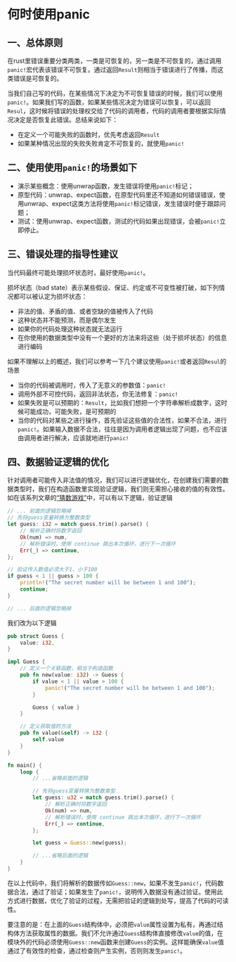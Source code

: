 # 何时使用panic

## 一、总体原则

在rust里错误重要分类两类，一类是可恢复的，另一类是不可恢复的，通过调用`panic!`宏代表该错误不可恢复。通过返回`Result`则相当于错误进行了传播，而这类错误是可恢复的。

当我们自己写的代码，在某些情况下决定为不可恢复错误的时候，我们可以使用`panic!`。如果我们写的函数，如果某些情况决定为错误可以恢复，可以返回`Resul`，这时候将错误的处理权交给了代码的调用者，代码的调用者要根据实际情况决定是否恢复此错误。总结来说如下：

- 在定义一个可能失败的函数时，优先考虑返回`Result`
- 如果某种情况出现的失败失败肯定不可恢复的，就使用`panic!`

## 二、使用使用`panic!`的场景如下

- 演示某些概念：使用unwrap函数，发生错误将使用`panic!`标记；
- 原型代码：unwrap、expect函数，在原型代码里还不知道如何错误错误，使用unwrap、expect这类方法将使用`panic!`标记错误，发生错误时便于跟踪问题；
- 测试：使用unwrap、expect函数，测试的代码如果出现错误，会被`panic!`立即停止。

## 三、错误处理的指导性建议

当代码最终可能处理损坏状态时，最好使用`panic!`。

损坏状态（bad state）表示某些假设、保证、约定或不可变性被打破，如下列情况都可以被认定为损坏状态：

- 非法的值、矛盾的值、或者空缺的值被传入了代码
- 这种状态并不能预测，而是偶尔发生
- 如果你的代码处理这种状态就无法运行
- 在你使用的数据类型中没有一个更好的方法来将这些（处于损坏状态）的信息进行编码

如果不理解以上的概述，我们可以参考一下几个建议使用`panic!`或者返回`Resul`的场景

- 当你的代码被调用时，传入了无意义的参数值：`panic!`
- 调用外部不可控代码，返回非法状态，你无法修复：`panic!`
- 如果失败是可以预期的：`Result`，比如我们想把一个字符串解析成数字，这时候可能成功，可能失败，是可预期的
- 当你的代码对某些之进行操作，首先验证这些值的合法性，如果不合法，进行`panic!`。如果输入数据不合法，往往是因为调用者逻辑出现了问题，也不应该由调用者进行解决，应该就地进行`panic!`

## 四、数据验证逻辑的优化

针对调用者可能传入非法值的情况，我们可以进行逻辑优化，在创建我们需要的数据类型时，我们在构造函数里实现验证逻辑，我们则无需担心接收的值的有效性。如在该系列文章的[“猜数游戏”](../docs/04-guessing_game.md)中，可以有以下逻辑，验证逻辑

```rust
// ... 前面的逻辑忽略掉
// 先将guess变量转换为整数类型
let guess: i32 = match guess.trim().parse() {
    // 解析正确时将数字返回
    Ok(num) => num,
    // 解析错误时，使用 continue 跳出本次循环，进行下一次循环
    Err(_) => continue,
};

// 验证传入数值必须大于1、小于100
if guess < 1 || guess > 100 {
    println!("The secret number will be between 1 and 100");
    continue;
}

// ... 后面的逻辑忽略掉
```

我们改为以下逻辑

```rust
pub struct Guess {
    value: i32,
}

impl Guess {
    // 定义一个关联函数，相当于构造函数
    pub fn new(value: i32) -> Guess {
        if value < 1 || value > 100 {
            panic!("The secret number will be between 1 and 100");
        }

        Guess { value }
    }

    // 定义获取值的方法
    pub fn value(&self) -> i32 {
        self.value
    }
}

fn main() {
    loop {
        // ...省略前面的逻辑

        // 先将guess变量转换为整数类型
        let guess: u32 = match guess.trim().parse() {
            // 解析正确时将数字返回
            Ok(num) => num,
            // 解析错误时，使用 continue 跳出本次循环，进行下一次循环
            Err(_) => continue,
        };

        let guess = Guess::new(guess);

        // ...省略后面的逻辑
    }
}
```

在以上代码中，我们将解析的数据传如`Guess::new`，如果不发生`panic!`，代码数据合法，通过了验证；如果发生了`panic!`，说明传入数据没有通过验证。使用此方式进行数据，优化了验证的过程，无需把验证的逻辑到处写，提高了代码的可读性。

要注意的是：在上面的`Guess`结构体中，必须把`value`属性设置为私有，再通过结构体方法获取属性的数据。我们不允许通过`Guess`结构体直接修改`value`的值，在模块外的代码必须使用`Guess::new`函数来创建`Guess`的实例。这样能确保`value`值通过了有效性的检查，通过检查则产生实例，否则则发生`panic!`。
